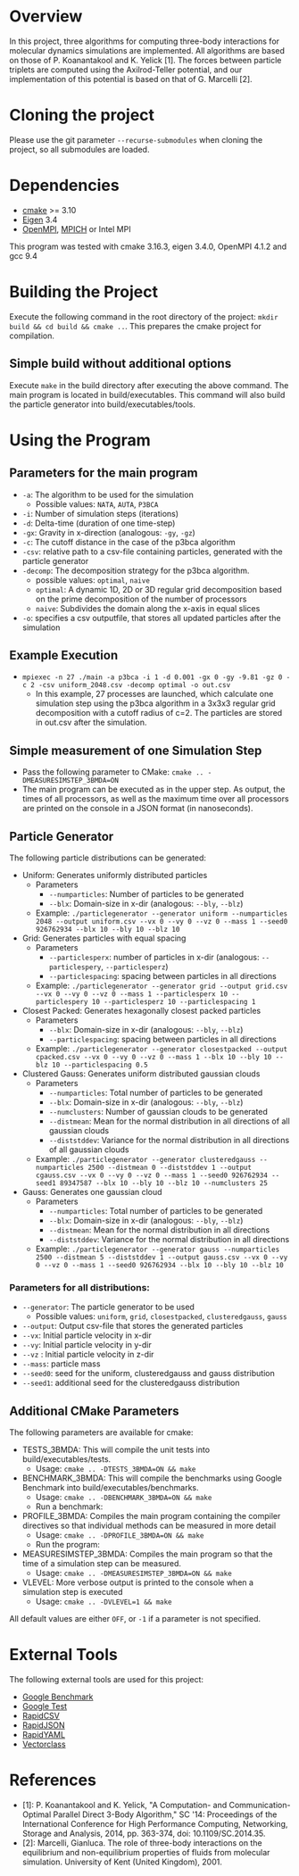 # Overview
In this project, three algorithms for computing three-body interactions for molecular dynamics simulations are implemented. All algorithms are based on those of P. Koanantakool and K. Yelick [1]. The forces between particle triplets are computed using the Axilrod-Teller potential, and our implementation of this potential is based on that of G. Marcelli [2].

# Cloning the project
Please use the git parameter ```--recurse-submodules``` when cloning the project, so all submodules are loaded.

# Dependencies
- [cmake](https://cmake.org/) >= 3.10 
- [Eigen](https://eigen.tuxfamily.org/index.php?title=Main_Page) 3.4
- [OpenMPI](https://www.open-mpi.org/), [MPICH](https://www.mpich.org/) or Intel MPI

This program was tested with cmake 3.16.3, eigen 3.4.0, OpenMPI 4.1.2 and gcc 9.4

# Building the Project
Execute the following command in the root directory of the project: ```mkdir build && cd build && cmake ..```. This prepares the cmake project for compilation.

## Simple build without additional options
Execute `make` in the build directory after executing the above command. The main program is located in build/executables. This command will also build the particle generator into build/executables/tools.

# Using the Program

## Parameters for the main program
- `-a`: The algorithm to be used for the simulation
  - Possible values: `NATA`, `AUTA`, `P3BCA`
- `-i`: Number of simulation steps (iterations)
- `-d`: Delta-time (duration of one time-step)
- `-gx`: Gravity in x-direction (analogous: `-gy`, `-gz`)
- `-c`: The cutoff distance in the case of the p3bca algorithm
- `-csv`: relative path to a csv-file containing particles, generated with the particle generator
- `-decomp`: The decomposition strategy for the p3bca algorithm.
  - possible values: `optimal`, `naive`
  - `optimal`: A dynamic 1D, 2D or 3D regular grid decomposition based on the prime decomposition of the number of processors
  - `naive`: Subdivides the domain along the x-axis in equal slices
- `-o`: specifies a csv outputfile, that stores all updated particles after the simulation

## Example Execution
- ```mpiexec -n 27 ./main -a p3bca -i 1 -d 0.001 -gx 0 -gy -9.81 -gz 0 -c 2 -csv uniform_2048.csv -decomp optimal -o out.csv```
  - In this example, 27 processes are launched, which calculate one simulation step using the p3bca algorithm in a 3x3x3 regular grid decomposition with a cutoff radius of c=2. The particles are stored in out.csv after the simulation.

## Simple measurement of one Simulation Step
- Pass the following parameter to CMake: ```cmake .. -DMEASURESIMSTEP_3BMDA=ON```
- The main program can be executed as in the upper step. As output, the times of all processors, as well as the maximum time over all processors are printed on the console in a JSON format (in nanoseconds).

## Particle Generator
The following particle distributions can be generated:
- Uniform: Generates uniformly distributed particles
  - Parameters
    - `--numparticles`: Number of particles to be generated
    - `--blx`: Domain-size in x-dir (analogous: `--bly`, `--blz`)
  - Example: ```./particlegenerator --generator uniform --numparticles 2048 --output uniform.csv --vx 0 --vy 0 --vz 0 --mass 1 --seed0 926762934 --blx 10 --bly 10 --blz 10```
- Grid: Generates particles with equal spacing
  - Parameters
    - `--particlesperx`: number of particles in x-dir (analogous: `--particlespery`, `--particlesperz`)
    - `--particlespacing`: spacing between particles in all directions
  - Example: ```./particlegenerator --generator grid --output grid.csv --vx 0 --vy 0 --vz 0 --mass 1 --particlesperx 10 --particlespery 10 --particlesperz 10 --particlespacing 1```
- Closest Packed: Generates hexagonally closest packed particles
  - Parameters
    - `--blx`: Domain-size in x-dir (analogous: `--bly`, `--blz`)
    - `--particlespacing`: spacing between particles in all directions
  - Example: ```./particlegenerator --generator closestpacked --output cpacked.csv --vx 0 --vy 0 --vz 0 --mass 1 --blx 10 --bly 10 --blz 10 --particlespacing 0.5```
- Clustered Gauss: Generates uniform distributed gaussian clouds
  - Parameters
    - `--numparticles`: Total number of particles to be generated
    - `--blx`: Domain-size in x-dir (analogous: `--bly`, `--blz`)
    - `--numclusters`: Number of gaussian clouds to be generated
    - `--distmean`: Mean for the normal distribution in all directions of all gaussian clouds
    - `--diststddev`: Variance for the normal distribution in all directions of all gaussian clouds
  - Example: ```./particlegenerator --generator clusteredgauss --numparticles 2500 --distmean 0 --diststddev 1 --output cgauss.csv --vx 0 --vy 0 --vz 0 --mass 1 --seed0 926762934 --seed1 89347587 --blx 10 --bly 10 --blz 10 --numclusters 25```
- Gauss: Generates one gaussian cloud
  - Parameters
    - `--numparticles`: Total number of particles to be generated
    - `--blx`: Domain-size in x-dir (analogous: `--bly`, `--blz`)
    - `--distmean`: Mean for the normal distribution in all directions
    - `--diststddev`: Variance for the normal distribution  in all directions
  - Example: ```./particlegenerator --generator gauss --numparticles 2500 --distmean 5 --diststddev 1 --output gauss.csv --vx 0 --vy 0 --vz 0 --mass 1 --seed0 926762934 --blx 10 --bly 10 --blz 10```

### Parameters for all distributions:
- `--generator`: The particle generator to be used
  - Possible values: `uniform`, `grid`, `closestpacked`, `clusteredgauss`, `gauss`
- `--output`: Output csv-file that stores the generated particles
- `--vx`: Initial particle velocity in x-dir
- `--vy`: Initial particle velocity in y-dir
- `--vz` : Initial particle velocity in z-dir
- `--mass`: particle mass
- `--seed0`: seed for the uniform, clusteredgauss and gauss distribution
- `--seed1`: additional seed for the clusteredgauss distribution

## Additional CMake Parameters
The following parameters are available for cmake:
- TESTS_3BMDA: This will compile the unit tests into build/executables/tests.
  - Usage: ```cmake .. -DTESTS_3BMDA=ON && make```
- BENCHMARK_3BMDA: This will compile the benchmarks using Google Benchmark into build/executables/benchmarks.
  - Usage: ```cmake .. -DBENCHMARK_3BMDA=ON && make```
  - Run a benchmark: 
- PROFILE_3BMDA: Compiles the main program containing the compiler directives so that individual methods can be measured in more detail
  - Usage: ```cmake .. -DPROFILE_3BMDA=ON && make```
  - Run the program: 
- MEASURESIMSTEP_3BMDA: Compiles the main program so that the time of a simulation step can be measured. 
  - Usage: ```cmake .. -DMEASURESIMSTEP_3BMDA=ON && make```
- VLEVEL: More verbose output is printed to the console when a simulation step is executed
  - Usage: ```cmake .. -DVLEVEL=1 && make```

All default values are either `OFF`, or `-1` if a parameter is not specified.

# External Tools
The following external tools are used for this project:
- [Google Benchmark](https://github.com/google/benchmark)
- [Google Test](https://github.com/google/googletest)
- [RapidCSV](https://github.com/d99kris/rapidcsv)
- [RapidJSON](https://rapidjson.org/)
- [RapidYAML](https://github.com/biojppm/rapidyaml)
- [Vectorclass](https://github.com/vectorclass/version2)

# References
- [1]: P. Koanantakool and K. Yelick, "A Computation- and Communication-Optimal Parallel Direct 3-Body Algorithm," SC '14: Proceedings of the International Conference for High Performance Computing, Networking, Storage and Analysis, 2014, pp. 363-374, doi: 10.1109/SC.2014.35.
- [2]: Marcelli, Gianluca. The role of three-body interactions on the equilibrium and non-equilibrium properties of fluids from molecular simulation. University of Kent (United Kingdom), 2001.